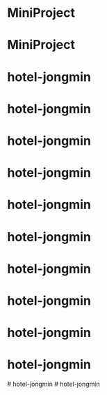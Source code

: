 # MiniProject
# MiniProject
# hotel-jongmin
# hotel-jongmin
# hotel-jongmin
# hotel-jongmin
# hotel-jongmin
# hotel-jongmin
# hotel-jongmin
# hotel-jongmin
# hotel-jongmin
# hotel-jongmin
#   h o t e l - j o n g m i n  
 # hotel-jongmin
